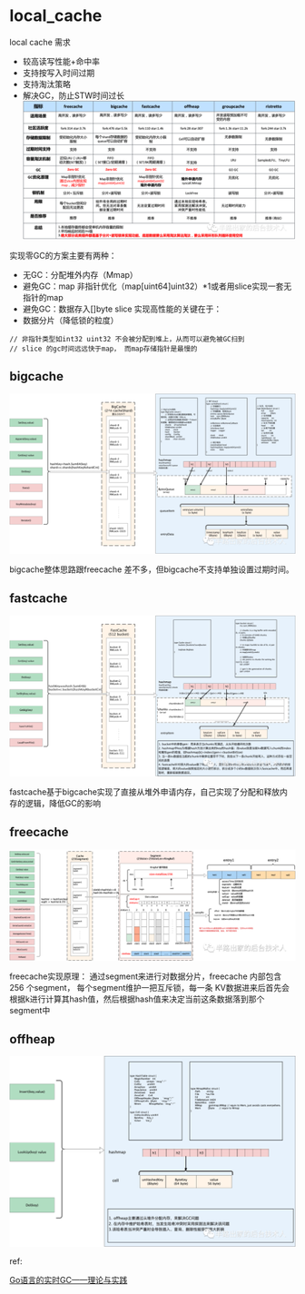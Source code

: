 # local_cache

local cache 需求
- 较高读写性能+命中率
- 支持按写入时间过期
- 支持淘汰策略
- 解决GC，防止STW时间过长
![](_doc/640.png)

实现零GC的方案主要有两种：
- 无GC：分配堆外内存（Mmap）
- 避免GC：map 非指针优化（map[uint64]uint32）*1或者用slice实现一套无指针的map
- 避免GC：数据存入[]byte slice 
实现高性能的关键在于：
- 数据分片（降低锁的粒度）

```aidl
// 非指针类型如int32 uint32 不会被分配到堆上，从而可以避免被GC扫到
// slice 的gc时间远远快于map， 而map存储指针是最慢的
```
## bigcache
![](_doc/bigcache.png)

bigcache整体思路跟freecache 差不多，但bigcache不支持单独设置过期时间。


## fastcache
![](_doc/fastcache.png)

fastcache基于bigcache实现了直接从堆外申请内存，自己实现了分配和释放内存的逻辑，降低GC的影响

## freecache
![](_doc/freecache.png)

freecache实现原理：
通过segment来进行对数据分片，freecache 内部包含256 个segment， 每个segment维护一把互斥锁，每一条
KV数据进来后首先会根据k进行计算其hash值，然后根据hash值来决定当前这条数据落到那个segment中



## offheap
![](_doc/offheap.png)

ref:

[Go语言的实时GC——理论与实践](https://segmentfault.com/a/1190000010753702?_ea=2426880)